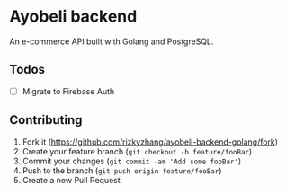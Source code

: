 # Ayobeli backend

An e-commerce API built with Golang and PostgreSQL.

## Todos

- [ ] Migrate to Firebase Auth

## Contributing

1. Fork it (<https://github.com/rizkyzhang/ayobeli-backend-golang/fork>)
2. Create your feature branch (`git checkout -b feature/fooBar`)
3. Commit your changes (`git commit -am 'Add some fooBar'`)
4. Push to the branch (`git push origin feature/fooBar`)
5. Create a new Pull Request

